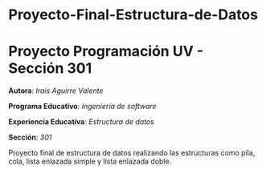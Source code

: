 # Proyecto-Final-Estructura-de-Datos

# Proyecto Programación UV - Sección 301 

**Autora**: _Iraís Aguirre Valente_

**Programa Educativo**: _Ingeniería de software_

**Experiencia Educativa**: _Estructura de datos_

**Sección**: _301_

Proyecto final de estructura de datos realizando las estructuras como pila, cola, lista enlazada simple y lista enlazada doble.
